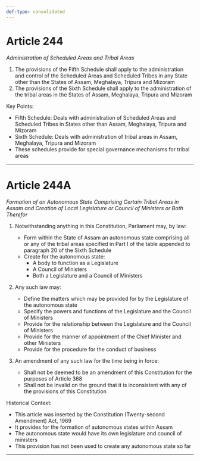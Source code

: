 ```yaml
---
def-type: consolidated
---
```


# Article 244
*Administration of Scheduled Areas and Tribal Areas*

1. The provisions of the Fifth Schedule shall apply to the administration and control of the Scheduled Areas and Scheduled Tribes in any State other than the States of Assam, Meghalaya, Tripura and Mizoram
2. The provisions of the Sixth Schedule shall apply to the administration of the tribal areas in the States of Assam, Meghalaya, Tripura and Mizoram

Key Points:
- Fifth Schedule: Deals with administration of Scheduled Areas and Scheduled Tribes in States other than Assam, Meghalaya, Tripura and Mizoram
- Sixth Schedule: Deals with administration of tribal areas in Assam, Meghalaya, Tripura and Mizoram
- These schedules provide for special governance mechanisms for tribal areas

---

# Article 244A
*Formation of an Autonomous State Comprising Certain Tribal Areas in Assam and Creation of Local Legislature or Council of Ministers or Both Therefor*

1. Notwithstanding anything in this Constitution, Parliament may, by law:
   - Form within the State of Assam an autonomous state comprising all or any of the tribal areas specified in Part I of the table appended to paragraph 20 of the Sixth Schedule
   - Create for the autonomous state:
     - A body to function as a Legislature
     - A Council of Ministers
     - Both a Legislature and a Council of Ministers

2. Any such law may:
   - Define the matters which may be provided for by the Legislature of the autonomous state
   - Specify the powers and functions of the Legislature and the Council of Ministers
   - Provide for the relationship between the Legislature and the Council of Ministers
   - Provide for the manner of appointment of the Chief Minister and other Ministers
   - Provide for the procedure for the conduct of business

3. An amendment of any such law for the time being in force:
   - Shall not be deemed to be an amendment of this Constitution for the purposes of Article 368
   - Shall not be invalid on the ground that it is inconsistent with any of the provisions of this Constitution

Historical Context:
- This article was inserted by the Constitution (Twenty-second Amendment) Act, 1969
- It provides for the formation of autonomous states within Assam
- The autonomous state would have its own legislature and council of ministers
- This provision has not been used to create any autonomous state so far

--- 